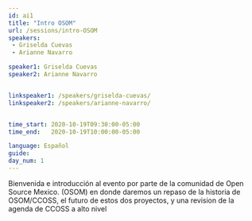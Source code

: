 ```yaml
---
id: ai1
title: "Intro OSOM"
url: /sessions/intro-OSOM
speakers:
 - Griselda Cuevas
 - Arianne Navarro

speaker1: Griselda Cuevas
speaker2: Arianne Navarro


linkspeaker1: /speakers/griselda-cuevas/
linkspeaker2: /speakers/arianne-navarro/


time_start: 2020-10-19T09:30:00-05:00
time_end:   2020-10-19T10:00:00-05:00

language: Español
guide:
day_num: 1
---
```


Bienvenida e introducción al evento por parte de la comunidad de Open Source Mexico. (OSOM) en donde daremos un repaso de la historia de OSOM/CCOSS, el futuro de estos dos proyectos, y una revision de la agenda de CCOSS a alto nivel 
